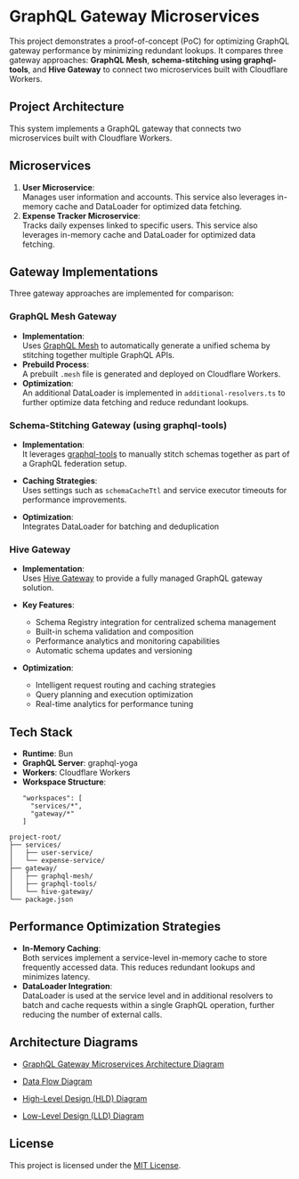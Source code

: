 # GraphQL Gateway Microservices

This project demonstrates a proof-of-concept (PoC) for optimizing GraphQL gateway performance by minimizing redundant lookups. It compares three gateway approaches: **GraphQL Mesh**, **schema-stitching using graphql-tools**, and **Hive Gateway** to connect two microservices built with Cloudflare Workers.

## Project Architecture

This system implements a GraphQL gateway that connects two microservices built with Cloudflare Workers.

## Microservices

1. **User Microservice**:  
   Manages user information and accounts. This service also leverages in-memory cache and DataLoader for optimized data fetching.
2. **Expense Tracker Microservice**:  
   Tracks daily expenses linked to specific users. This service also leverages in-memory cache and DataLoader for optimized data fetching.

## Gateway Implementations

Three gateway approaches are implemented for comparison:

### GraphQL Mesh Gateway

- **Implementation**:  
  Uses [GraphQL Mesh](https://the-guild.dev/graphql/mesh) to automatically generate a unified schema by stitching together multiple GraphQL APIs.
- **Prebuild Process**:  
  A prebuilt `.mesh` file is generated and deployed on Cloudflare Workers.
- **Optimization**:  
  An additional DataLoader is implemented in `additional-resolvers.ts` to further optimize data fetching and reduce redundant lookups.

### Schema-Stitching Gateway (using graphql-tools)

- **Implementation**:  
  It leverages [graphql-tools](https://www.graphql-tools.com/) to manually stitch schemas together as part of a GraphQL federation setup.

- **Caching Strategies**:  
  Uses settings such as `schemaCacheTtl` and service executor timeouts for performance improvements.

- **Optimization**:  
  Integrates DataLoader for batching and deduplication

### Hive Gateway

- **Implementation**:  
  Uses [Hive Gateway](https://the-guild.dev/graphql/hive) to provide a fully managed GraphQL gateway solution.

- **Key Features**:

  - Schema Registry integration for centralized schema management
  - Built-in schema validation and composition
  - Performance analytics and monitoring capabilities
  - Automatic schema updates and versioning

- **Optimization**:
  - Intelligent request routing and caching strategies
  - Query planning and execution optimization
  - Real-time analytics for performance tuning

## Tech Stack

- **Runtime**: Bun
- **GraphQL Server**: graphql-yoga
- **Workers**: Cloudflare Workers
- **Workspace Structure**:
  ```
  "workspaces": [
    "services/*",
    "gateway/*"
  ]
  ```

```
project-root/
├── services/
│   ├── user-service/
│   └── expense-service/
├── gateway/
│   ├── graphql-mesh/
│   ├── graphql-tools/
│   └── hive-gateway/
└── package.json
```

## Performance Optimization Strategies

- **In-Memory Caching**:  
  Both services implement a service-level in-memory cache to store frequently accessed data. This reduces redundant lookups and minimizes latency.
- **DataLoader Integration**:  
  DataLoader is used at the service level and in additional resolvers to batch and cache requests within a single GraphQL operation, further reducing the number of external calls.

## Architecture Diagrams

- [GraphQL Gateway Microservices Architecture Diagram](./docs/diagrams/architecture-diagrams.mermaid)

- [Data Flow Diagram](./docs/diagrams/data-flow-diagram.mermaid)

- [High-Level Design (HLD) Diagram](./docs/diagrams/high-level-design.mermaid)

- [Low-Level Design (LLD) Diagram](./docs/diagrams/low-level-design.mermaid)

## License

This project is licensed under the [MIT License](LICENSE).
